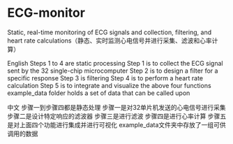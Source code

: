 # ECG-monitor
Static, real-time monitoring of ECG signals and collection, filtering, and heart rate calculations（静态、实时监测心电信号并进行采集、滤波和心率计算）

English
Steps 1 to 4 are static processing
Step 1 is to collect the ECG signal sent by the 32 single-chip microcomputer
Step 2 is to design a filter for a specific response
Step 3 is filtering
Step 4 is to perform a heart rate calculation
Step 5 is to integrate and visualize the above four functions
example_data folder holds a set of data that can be called upon

中文
步骤一到步骤四都是静态处理
步骤一是对32单片机发送的心电信号进行采集
步骤二是设计特定响应的滤波器
步骤三是进行滤波
步骤四是进行心率计算
步骤五是对上面四个功能进行集成并进行可视化
example_data文件夹中存放了一组可供调用的数据
